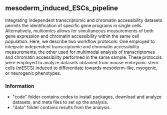 ## mesoderm_induced_ESCs_pipeline
<p>
  Integrating independent transcriptomic and chromatin accessibility datasets permits the identification of specific gene programs in single cells. Alternatively, multiomics allows for simultaneous measurements of both gene expression and chromatin accessibility within the same cell population. Here, we describe two workflow protocols: One employed to integrate independent transcriptomic and chromatin accessibility measurements, the other used for multimodal analysis of transcriptomes and chromatin accessibility performed in the same sample. These protocols were employed to analyze datasets obtained from mouse embryonic stem cells (mESCS) induced to differentiate towards mesoderm-like, myogenic, or neurogenic phenotypes.
  </p>

### Information
- "code" folder contains codes to install packages, download and analyze datasets, and meta files to set up the analysis.
- "data" folder contains results from the analysis.
